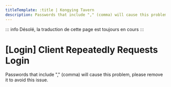 ```yaml
---
titleTemplate: :title | Kongying Tavern
description: Passwords that include "," (comma) will cause this problem, please remove it to avoid this issue.
---
```


::: info
Désolé, la traduction de cette page est toujours en cours
:::

[文：【每次打开都需重新登陆】]: # 'https://support.qq.com/products/321980/faqs/130500'

# [Login] Client Repeatedly Requests Login

Passwords that include "," (comma) will cause this problem, please remove it to avoid this issue.
